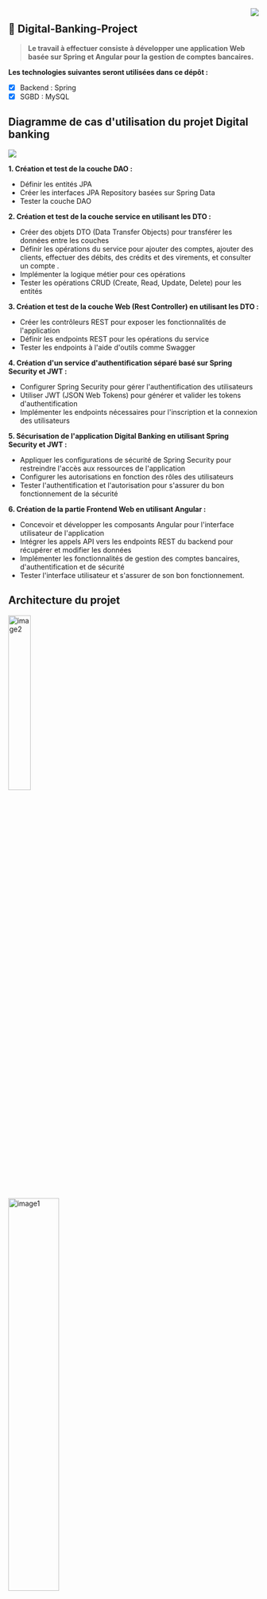 <img src="https://github.com/Akasmiou-ouassima/Digital-Banking-Project/blob/main/Les%20images/icon.png" align="right" />

 ## 🔗  Digital-Banking-Project


>**Le travail à effectuer consiste à développer une application Web basée sur Spring et Angular pour la gestion de comptes bancaires.**
 
 **Les technologies suivantes seront utilisées dans ce dépôt :**
- [x] Backend : Spring
- [x] SGBD : MySQL

## Diagramme de cas d'utilisation du projet Digital banking
<img src="https://github.com/Akasmiou-ouassima/Digital-Banking-Project/blob/main/Les%20images/Diagramme%20de%20classe%20digital%20banking.jpg">

**1. Création et test de la couche DAO :**
<ul>
  <li>Définir les entités JPA </li>
 <li>Créer les interfaces JPA Repository basées sur Spring Data </li>
 <li>Tester la couche DAO</li>
</ul>

**2. Création et test de la couche service en utilisant les DTO :**
<ul>
   <li>Créer des objets DTO (Data Transfer Objects) pour transférer les données entre les couches</li>
  <li>Définir les opérations du service pour ajouter des comptes, ajouter des clients, effectuer des débits, des crédits et des virements, et consulter un compte
.</li>
 <li>Implémenter la logique métier pour ces opérations </li>
  <li>Tester les opérations CRUD (Create, Read, Update, Delete) pour les entités </li>
</ul>

**3. Création et test de la couche Web (Rest Controller) en utilisant les DTO  :**
<ul>
  <li>Créer les contrôleurs REST pour exposer les fonctionnalités de l'application</li>
 <li>Définir les endpoints REST pour les opérations du service</li>
 <li>Tester les endpoints à l'aide d'outils comme Swagger</li>
</ul>

**4. Création d'un service d'authentification séparé basé sur Spring Security et JWT :**
<ul>
  <li>Configurer Spring Security pour gérer l'authentification des utilisateurs</li>
 <li>Utiliser JWT (JSON Web Tokens) pour générer et valider les tokens d'authentification</li>
 <li>Implémenter les endpoints nécessaires pour l'inscription et la connexion des utilisateurs</li>
</ul>

**5. Sécurisation de l'application Digital Banking en utilisant Spring Security et JWT :**
<ul>
  <li>Appliquer les configurations de sécurité de Spring Security pour restreindre l'accès aux ressources de l'application</li>
 <li>Configurer les autorisations en fonction des rôles des utilisateurs</li>
 <li>Tester l'authentification et l'autorisation pour s'assurer du bon fonctionnement de la sécurité</li>
</ul>

**6. Création de la partie Frontend Web en utilisant Angular :**
<ul>
  <li>Concevoir et développer les composants Angular pour l'interface utilisateur de l'application</li>
 <li>Intégrer les appels API vers les endpoints REST du backend pour récupérer et modifier les données</li>
 <li>Implémenter les fonctionnalités de gestion des comptes bancaires, d'authentification et de sécurité</li>
  <li>Tester l'interface utilisateur et s'assurer de son bon fonctionnement.</li>
</ul>



  ## Architecture du projet
<div>
   <img src="https://github.com/Akasmiou-ouassima/Digital-Banking-Project/blob/main/Les%20images/architecture2.png" alt="image2"  width="30%">
 &nbsp; &nbsp; &nbsp; &nbsp; &nbsp; &nbsp;  &nbsp; &nbsp; &nbsp; &nbsp; &nbsp; &nbsp; &nbsp; &nbsp; &nbsp; &nbsp; &nbsp;
  <img src="https://github.com/Akasmiou-ouassima/Digital-Banking-Project/blob/main/Les%20images/architecture1.jpg" alt="image1" style="margin-top:1px;" width="45%">
  
</div>

### Stratégie à adopter

>**Dans notre approche de gestion de l'héritage, une stratégie que nous avons utilisée est celle de la _"Single table"_. Avec cette approche, nous avons créé une seule table qui contient tous les attributs des trois classes concernées. Pour différencier les deux sous-types, nous avons ajouté une colonne spéciale appelée "colonne discriminante". Cette colonne nous permet de distinguer les instances appartenant aux différentes sous-classes au sein de la table unique.**

### Couche DAO
> **Les entités JPA : Customer, BankAccount, Saving Account, CurrentAccount, AccountOperation**
 _**Customer**_
```java
@Entity
@Data @NoArgsConstructor @AllArgsConstructor
public class Customer {

  @Id
  @GeneratedValue(strategy = GenerationType.IDENTITY)
    private Long id;
    private String name;
    private String email;
    @OneToMany(mappedBy = "customer")
    private List<BankAccount> bankAccounts;
}
```
 _**BankAccount**_
```java
@Entity
@Inheritance(strategy = InheritanceType.SINGLE_TABLE)
@DiscriminatorColumn(name = "TYPE", length = 30, discriminatorType = DiscriminatorType.STRING) // length 255 par défaut et String
@Data @NoArgsConstructor @AllArgsConstructor
public abstract class BankAccount {
 @Id
    private String id;
    private double balance;
    private Date createdDate;
    @Enumerated(EnumType.STRING)
    private AccountStatus status;
    @ManyToOne
    private Customer customer;
    @OneToMany (mappedBy = "bankAccount")
    private List<AccountOperation> accountOperations;

}
```
_**Saving Account**_
```java
@Entity
@DiscriminatorValue("Saving_Account")
@Data @NoArgsConstructor @AllArgsConstructor
public class SavingAccount extends BankAccount{
    private double interestRate;
}
```
_**CurrentAccount**_
```java
@Entity
@DiscriminatorValue("Current_Account")
@Data @NoArgsConstructor @AllArgsConstructor
public class CurrentAccount extends BankAccount{
    private double overDraft;

}
```
_**AccountOperation**_
```java
@Entity
@Data @NoArgsConstructor @AllArgsConstructor
public class AccountOperation {
@Id
@GeneratedValue(strategy = GenerationType.IDENTITY)
    private Long id;
    private Date operationDate;
    private double amount;
    @Enumerated(EnumType.STRING)
    private OperationType operationType;
    @ManyToOne
    private BankAccount bankAccount;
    private String description;
}
```
> **les interfaces JPA Repository pour accéder aux données basées sur Spring Data**
_**CustomerRepository**_
```java
public interface CustomerRepository extends JpaRepository<Customer, Long> {

    @Query("select c from Customer  c where c.name like :kw")
    List<Customer> searchCustomer(@Param("kw") String keyword);
}
```
_**BankAccountRepository**_
```java
public interface BankAccountRepository extends JpaRepository<BankAccount, String> {
    List<BankAccount> getBankAccountByCustomer_Id(Long customerId);
}
```
_**AccountOperationRepository**_
```java
public interface AccountOperationRepository extends JpaRepository<AccountOperation, Long> {

    List<AccountOperation> findByBankAccountId(String accountId);

    Page<AccountOperation> findByBankAccountIdOrderByOperationDateDesc(String accountId, Pageable pageable);
}
```

> **Teste de la couche DAO**
```java
@Bean
    CommandLineRunner start(CustomerRepository customerRepository,
                            BankAccountRepository bankAccountRepository,
                            AccountOperationRepository accountOperationRepository) {
        return args -> {
            Stream.of("Ouassima", "Oualid", "Mohamed").forEach(name -> {
                Customer customer = new Customer();
                customer.setName(name);
                customer.setEmail(name +"@gmail.com");
                customerRepository.save(customer);
            });
            customerRepository.findAll().forEach(customer -> {
                CurrentAccount currentAccount = new CurrentAccount();
                currentAccount.setId(UUID.randomUUID().toString());
                currentAccount.setBalance(Math.random() * 9000);
                currentAccount.setCreatedDate(new Date());
                currentAccount.setStatus(AccountStatus.CREATED);
                currentAccount.setCustomer(customer);
                currentAccount.setOverDraft(9000);
                bankAccountRepository.save(currentAccount);

                SavingAccount savingAccount = new SavingAccount();
                savingAccount.setId(UUID.randomUUID().toString());
                savingAccount.setBalance(Math.random() * 10000);
                savingAccount.setCreatedDate(new Date());
                savingAccount.setStatus(AccountStatus.CREATED);
                savingAccount.setCustomer(customer);
                savingAccount.setInterestRate(4.3);
                bankAccountRepository.save(savingAccount);

            });

            bankAccountRepository.findAll().forEach(account -> {
                for (int i = 0; i < 10; i++) {
                    AccountOperation accountOperation = new AccountOperation();
                    accountOperation.setOperationDate(new Date());
                    accountOperation.setAmount(Math.random() * 13000);
                    accountOperation.setOperationType(Math.random() > 0.5 ? OperationType.DEBIT : OperationType.CREDIT);
                    accountOperation.setBankAccount(account);
                    accountOperationRepository.save(accountOperation);
                }
            });
        };

    }
```
>**Base de données**
```xml
spring.datasource.url=jdbc:mysql://localhost:3306/ebank-db?createDatabaseIfNotExist=true
spring.datasource.username=root
spring.datasource.password=
spring.jpa.hibernate.ddl-auto=create
spring.jpa.properties.hibernate.dialect=org.hibernate.dialect.MariaDBDialect
spring.jpa.show-sql=false
server.port=8081
spring.main.allow-circular-references=true
```
<img src="https://github.com/Akasmiou-ouassima/Digital-Banking-Project/blob/main/Les%20images/Customers.jpg" align="center" style="margin-top:1px;" width="40%"/>
<img src="https://github.com/Akasmiou-ouassima/Digital-Banking-Project/blob/main/Les%20images/bank-accounts.jpg" align="center"  style="margin-top:1px;" width="60%"/>
<img src="https://github.com/Akasmiou-ouassima/Digital-Banking-Project/blob/main/Les%20images/account-operations.jpg" align="center" style="margin-top:1px;" width="60%"/>


### Couche Service

<img src="https://github.com/Akasmiou-ouassima/Digital-Banking-Backend/blob/main/Les%20images/services.jpg"  />

> **Création des objets DTO**


> **Définition les opérations du service**

_**Interface BankAccountService**_
```java
public interface BankAccountService {

  CustomerDTO saveCustomer(CustomerDTO customerDTO);

  CurrentBankAccountDTO saveCurrentBankAccount(double initialBalance, double overDraft, Long customerId) throws CustomerNotFoundException;
  SavingBankAccountDTO saveSavingBankAccount(double initialBalance, double interestRate, Long customerId) throws CustomerNotFoundException;

  BankAccountDTO updateBankAccount(String accountId, AccountStatus accountStatus) throws BankAccountNotFoundException;

  List<CustomerDTO> listCustomer();

  BankAccountDTO getBankAccount(String id) throws BankAccountNotFoundException;

  void debit(String accountId, double amount, String description) throws BankAccountNotFoundException, BalanceNotSufficientException;
  void credit(String accountId, double amount, String description) throws BankAccountNotFoundException;

  void transfer(String accountIdSource, String accountIdDestination, double amount) throws BankAccountNotFoundException, BalanceNotSufficientException;

  List<BankAccountDTO> getListBankAccounts();

  CustomerDTO getCustomer(Long customerId) throws CustomerNotFoundException;

  CustomerDTO updateCustomer(CustomerDTO customerDTO);

  void deleteCustomer(Long customerId) throws CustomerNotFoundException;

  List<AccountOperationDTO> getAccountHistoryByList(String accountId);

  List<BankAccountDTO> getBankAccountsByCustomerId(Long customerId);

  AccountHistoryDTO getAccountHistoryByPage(String accountId, int page, int size) throws BankAccountNotFoundException;

  List<CustomerDTO> searchCustomers(String keyword);
}
```
>[➤ **Implémentation de la logique métier pour ces opérations** ](https://github.com/Akasmiou-ouassima/Digital-Banking-Backend/blob/main/Digital-banking-backend-Spring/src/main/java/com/akasmiou/ouassima/EBanking/services/BankAccountServiceImpl.java)

>_**Tester les opérations CRUD**_
```java
@Bean
    CommandLineRunner start (AccountService accountService) {
        return args -> {
            Stream.of("Ouassima", "Mohamed", "Jinan", "Oualid").forEach(name -> {
                CustomerDTO customerDTO = new CustomerDTO();
                customerDTO.setName(name);
                customerDTO.setEmail(name + "@gmail.com");
                bankAccountService.saveCustomer(customerDTO);
            });
            bankAccountService.listCustomer().forEach( customer -> {
                try {
                    bankAccountService.saveCurrentBankAccount(Math.random() * 90000, 9000, customer.getId());
                    bankAccountService.saveSavingBankAccount(Math.random() * 85000, 3.2, customer.getId());
                } catch (CustomerNotFoundException e) {
                    e.printStackTrace();
                }
            });

            try {
                List<BankAccountDTO> bankAccountList = bankAccountService.getListBankAccounts();
                for (BankAccountDTO bankAccount : bankAccountList) {
                    for (int i = 0; i < 10; i++) {
                        String accountId;
                        if(bankAccount instanceof SavingBankAccountDTO) {
                            accountId = ((SavingBankAccountDTO) bankAccount).getId();
                        } else {
                            accountId = ((CurrentBankAccountDTO) bankAccount).getId();
                        }
                        bankAccountService.credit(
                                accountId,
                                10000 + Math.random() * 120000,
                                "Credit");

                        bankAccountService.debit(
                                accountId,
                                1000 + Math.random() * 9000,
                                "Debit");

                    }
                }
            } catch (BalanceNotSufficientException | BankAccountNotFoundException e) {
                e.printStackTrace();
            }
        };
    }
   ```
   
> **Tester les endpoints à l'aide d'outils comme Swagger**
